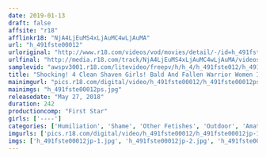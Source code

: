 ```yaml
---
date: 2019-01-13
draft: false
affsite: "r18"
afflinkr18: "NjA4LjEuMS4xLjAuMC4wLjAuMA"
url: "h_491fste00012"
urloriginal: "http://www.r18.com/videos/vod/movies/detail/-/id=h_491fste00012"
urlfinal: "http://media.r18.com/track/NjA4LjEuMS4xLjAuMC4wLjAuMA/videos/vod/movies/detail/-/id=h_491fste00012"
samplevid: "awspv3001.r18.com/litevideo/freepv/h/h_4/h_491fste012/h_491fste012_dmb_w.mp4"
title: "Shocking! 4 Clean Shaven Girls! Bald And Fallen Warrior Women In A Filthy Video Collection 4 Hours"
mainimgurl: "pics.r18.com/digital/video/h_491fste00012/h_491fste00012ps.jpg"
mainimgs: "h_491fste00012ps.jpg"
releasedate: "May 27, 2018"
duration: 242
productioncomp: "First Star"
girls: ['----']
categories: ['Humiliation', 'Shame', 'Other Fetishes', 'Outdoor', 'Amateur', 'Compilation', 'Over 4 Hours', 'Hi-Def']
imgurls: ['pics.r18.com/digital/video/h_491fste00012/h_491fste00012jp-1.jpg', 'pics.r18.com/digital/video/h_491fste00012/h_491fste00012jp-2.jpg', 'pics.r18.com/digital/video/h_491fste00012/h_491fste00012jp-3.jpg', 'pics.r18.com/digital/video/h_491fste00012/h_491fste00012jp-4.jpg', 'pics.r18.com/digital/video/h_491fste00012/h_491fste00012jp-5.jpg', 'pics.r18.com/digital/video/h_491fste00012/h_491fste00012jp-6.jpg', 'pics.r18.com/digital/video/h_491fste00012/h_491fste00012jp-7.jpg', 'pics.r18.com/digital/video/h_491fste00012/h_491fste00012jp-8.jpg', 'pics.r18.com/digital/video/h_491fste00012/h_491fste00012jp-9.jpg', 'pics.r18.com/digital/video/h_491fste00012/h_491fste00012jp-10.jpg', 'pics.r18.com/digital/video/h_491fste00012/h_491fste00012jp-11.jpg', 'pics.r18.com/digital/video/h_491fste00012/h_491fste00012jp-12.jpg', 'pics.r18.com/digital/video/h_491fste00012/h_491fste00012jp-13.jpg', 'pics.r18.com/digital/video/h_491fste00012/h_491fste00012jp-14.jpg', 'pics.r18.com/digital/video/h_491fste00012/h_491fste00012jp-15.jpg', 'pics.r18.com/digital/video/h_491fste00012/h_491fste00012jp-16.jpg', 'pics.r18.com/digital/video/h_491fste00012/h_491fste00012jp-17.jpg', 'pics.r18.com/digital/video/h_491fste00012/h_491fste00012jp-18.jpg', 'pics.r18.com/digital/video/h_491fste00012/h_491fste00012jp-19.jpg', 'pics.r18.com/digital/video/h_491fste00012/h_491fste00012jp-20.jpg']
imgs: ['h_491fste00012jp-1.jpg', 'h_491fste00012jp-2.jpg', 'h_491fste00012jp-3.jpg', 'h_491fste00012jp-4.jpg', 'h_491fste00012jp-5.jpg', 'h_491fste00012jp-6.jpg', 'h_491fste00012jp-7.jpg', 'h_491fste00012jp-8.jpg', 'h_491fste00012jp-9.jpg', 'h_491fste00012jp-10.jpg', 'h_491fste00012jp-11.jpg', 'h_491fste00012jp-12.jpg', 'h_491fste00012jp-13.jpg', 'h_491fste00012jp-14.jpg', 'h_491fste00012jp-15.jpg', 'h_491fste00012jp-16.jpg', 'h_491fste00012jp-17.jpg', 'h_491fste00012jp-18.jpg', 'h_491fste00012jp-19.jpg', 'h_491fste00012jp-20.jpg']
---
```

